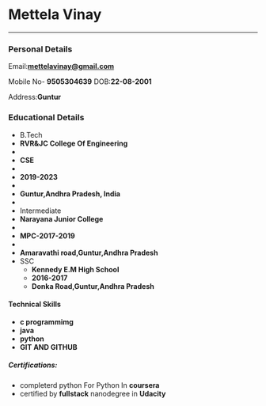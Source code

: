 # Mettela Vinay
----------------------
### Personal Details
 Email:**mettelavinay@gmail.com**
 
 Mobile No- **9505304639**
 DOB:**22-08-2001**
 
 Address:**Guntur**
 
 ### Educational Details
 - B.Tech
  - **RVR&JC College Of Engineering**
  - 
  - **CSE**
  - 
  - **2019-2023**
  - 
  - **Guntur,Andhra Pradesh, India**
  - 
 - Intermediate
  - **Narayana Junior College**
  - 
  - **MPC-2017-2019**
  - 
  - **Amaravathi road,Guntur,Andhra Pradesh**
- SSC
  - **Kennedy E.M High School**
  - **2016-2017**
  - **Donka Road,Guntur,Andhra Pradesh**
 #### Technical Skills
   - **c programmimg**
  - **java**
  - **python**
  - **GIT AND GITHUB**
  ##### Certifications:
   - completerd python For  Python In **coursera**
   - certified by **fullstack** nanodegree in **Udacity**
